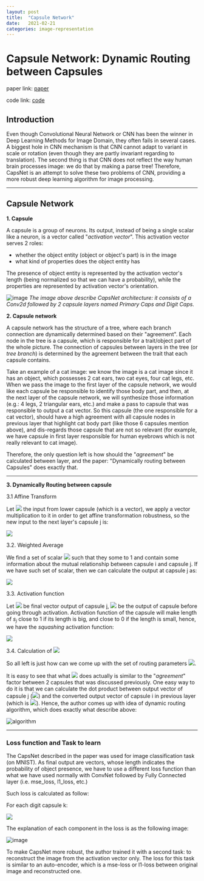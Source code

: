 ```yaml
---
layout: post
title:  "Capsule Network"
date:   2021-02-21
categories: image-representation
---
```

# Capsule Network: Dynamic Routing between Capsules

paper link: [paper](https://arxiv.org/pdf/1710.09829.pdf)

code link: [code](https://github.com/gram-ai/capsule-networks)

## Introduction

Even though Convolutional Neural Network or CNN has been the winner in Deep Learning Methods for Image Domain, they often fails in several cases. A biggest hole in CNN mechanism is that CNN cannot adapt to variant in scale or rotation (even though they are partly invariant regarding to translation). The second thing is that CNN does not reflect the way human brain processes image: we do that by making a parse tree! Therefore, CapsNet is an attempt to solve these two problems of CNN, providing a more robust deep learning algorithm for image processing.

****
## Capsule Network

**1. Capsule**
   
A capsule is a group of neurons. Its output, instead of being a single scalar like a neuron, is a vector called "*activation vector*". This activation vector serves 2 roles:
- whether the object entity (object or object's part) is in the image
- what kind of properties does the object entity has

The presence of object entity is represented by the activation vector's length (being normalized so that we can have a probability), while the properties are represented by activation vector's orientation.

![image](images/capsnet.png)
*The image above describe CapsNet architecture: it consists of a Conv2d followed by 2 capsule layers 
named Primary Caps and Digit Caps.*


**2. Capsule network**

A capsule network has the structure of a tree, where each branch connection are dynamically determined based on their "agreement". Each node in the tree is a capsule, which is responsible for a trait/object part of the whole picture. The connection of capsules between layers in the tree (or *tree branch*) is determined by the agreement between the trait that each capsule contains. 

Take an example of a cat image: we know the image is a cat image since it has an object, which possesses 2 cat ears, two cat eyes, four cat legs, etc. When we pass the image to the first layer of the capsule network, we would like each capsule be responsible to identify those body part, and then, at the next layer of the capsule network, we will synthesize those information (e.g.: 4 legs, 2 triangular ears, etc.) and make a pass to capsule that was responsible to output a cat vector. So this capsule (the one responsible for a cat vector), should have a high agreement with all capsule nodes in previous layer that highlight cat body part (like those 6 capsules mention above), and dis-regards those capsule that are not so relevant (for example, we have capsule in first layer responsible for human eyebrows which is not really relevant to cat image). 

Therefore, the only question left is how should the "*agreement*" be calculated between layer, and the paper: "Dynamically routing between Capsules" does exactly that.

****
**3. Dynamically Routing between capsule**

3.1 Affine Transform

Let **<img src="https://render.githubusercontent.com/render/math?math=u_i">** the input from lower capsule (which is a vector), we apply a vector multiplication to it in order to get affine transformation robustness, so the new input to the next layer's capsule j is:

<img src="https://render.githubusercontent.com/render/math?math=\hat{u}_{j|i} = W_{ij}u_i">

3.2. Weighted Average

We find a set of scalar <img src="https://render.githubusercontent.com/render/math?math=c_{ij}"> such that they some to 1 and contain some information about the mutual relationship between capsule i and capsule j. If we have such set of scalar, then we can calculate the output at capsule j as:

<img src="https://render.githubusercontent.com/render/math?math=s_j = \sum_i c_{ij}\hat{u}_{j|i}">

3.3. Activation function

Let <img src="https://render.githubusercontent.com/render/math?math=v_j"> be final vector output of capsule j, <img src="https://render.githubusercontent.com/render/math?math=s_j"> be the output of capsule before going through activation. Activation function of the capsule will make length of $s_j$ close to 1 if its length is big, and close to 0 if the length is small, hence, we have the *squashing* activation function:

<img src="https://render.githubusercontent.com/render/math?math=v_j = \frac{||s_j||^2}{||s_j||^2+1}\frac{s_j}{||s_j||}">

3.4. Calculation of <img src="https://render.githubusercontent.com/render/math?math=c_{ij}">

So all left is just how can we come up with the set of routing parameters <img src="https://render.githubusercontent.com/render/math?math=c_{ji}">.

It is easy to see that what <img src="https://render.githubusercontent.com/render/math?math=c_{ji}"> does actually is similar to the "*agreement*" factor between 2 capsules that was discussed previously. One easy way to do it is that we can calculate the dot product between output vector of capsule j (<img src="https://render.githubusercontent.com/render/math?math=v_j">) and the converted output vector of capsule i in previous layer (which is <img src="https://render.githubusercontent.com/render/math?math=\hat{u}_{j|i}">). Hence, the author comes up with idea of dynamic routing algorithm, which does exactly what describe above:

![algorithm](images/routing-capsnet.png)

****
### Loss function and Task to learn

The CapsNet described in the paper was used for image classification task (on MNIST). As final output are vectors, whose length indicates the probability of object presence, we have to use a different loss function than what we have used normally with ConvNet followed by Fully Connected layer (i.e. mse_loss, l1_loss, etc.)

Such loss is calculated as follow:

For each digit capsule k:

<img src="https://render.githubusercontent.com/render/math?math=L_k = T_k*max(0,m^+-||v_k||)^2+ \lambda(1-T_k)*max(0,||v_k|| - m^-)^2">

The explanation of each component in the loss is as the following image:

![image](images/loss.jpg)

To make CapsNet more robust, the author trained it with a second task: to reconstruct the image from the activation vector only. The loss for this task is similar to an auto-encoder, which is a mse-loss or l1-loss between original image and reconstructed one.


